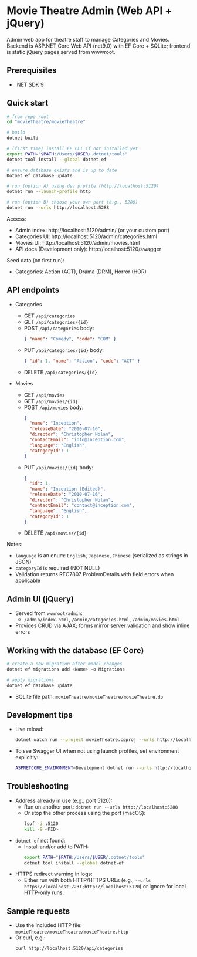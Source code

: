 # Movie Theatre Admin (Web API + jQuery)

Admin web app for theatre staff to manage Categories and Movies. Backend is ASP.NET Core Web API (net9.0) with EF Core + SQLite; frontend is static jQuery pages served from wwwroot.

## Prerequisites
- .NET SDK 9

## Quick start
```bash
# from repo root
cd "movieTheatre/movieTheatre"

# build
dotnet build

# (first time) install EF CLI if not installed yet
export PATH="$PATH:/Users/$USER/.dotnet/tools"
dotnet tool install --global dotnet-ef

# ensure database exists and is up to date
Dotnet ef database update

# run (option A) using dev profile (http://localhost:5120)
dotnet run --launch-profile http

# run (option B) choose your own port (e.g., 5288)
dotnet run --urls http://localhost:5288
```

Access:
- Admin index: http://localhost:5120/admin/ (or your custom port)
- Categories UI: http://localhost:5120/admin/categories.html
- Movies UI: http://localhost:5120/admin/movies.html
- API docs (Development only): http://localhost:5120/swagger

Seed data (on first run):
- Categories: Action (ACT), Drama (DRM), Horror (HOR)

## API endpoints
- Categories
  - GET `/api/categories`
  - GET `/api/categories/{id}`
  - POST `/api/categories`  body:
    ```json
    { "name": "Comedy", "code": "COM" }
    ```
  - PUT `/api/categories/{id}` body:
    ```json
    { "id": 1, "name": "Action", "code": "ACT" }
    ```
  - DELETE `/api/categories/{id}`

- Movies
  - GET `/api/movies`
  - GET `/api/movies/{id}`
  - POST `/api/movies` body:
    ```json
    {
      "name": "Inception",
      "releaseDate": "2010-07-16",
      "director": "Christopher Nolan",
      "contactEmail": "info@inception.com",
      "language": "English",
      "categoryId": 1
    }
    ```
  - PUT `/api/movies/{id}` body:
    ```json
    {
      "id": 1,
      "name": "Inception (Edited)",
      "releaseDate": "2010-07-16",
      "director": "Christopher Nolan",
      "contactEmail": "contact@inception.com",
      "language": "English",
      "categoryId": 1
    }
    ```
  - DELETE `/api/movies/{id}`

Notes:
- `language` is an enum: `English`, `Japanese`, `Chinese` (serialized as strings in JSON)
- `categoryId` is required (NOT NULL)
- Validation returns RFC7807 ProblemDetails with field errors when applicable

## Admin UI (jQuery)
- Served from `wwwroot/admin`:
  - `/admin/index.html`, `/admin/categories.html`, `/admin/movies.html`
- Provides CRUD via AJAX; forms mirror server validation and show inline errors

## Working with the database (EF Core)
```bash
# create a new migration after model changes
dotnet ef migrations add <Name> -o Migrations

# apply migrations
dotnet ef database update
```
- SQLite file path: `movieTheatre/movieTheatre/movieTheatre.db`

## Development tips
- Live reload:
  ```bash
  dotnet watch run --project movieTheatre.csproj --urls http://localhost:5288
  ```
- To see Swagger UI when not using launch profiles, set environment explicitly:
  ```bash
  ASPNETCORE_ENVIRONMENT=Development dotnet run --urls http://localhost:5288
  ```

## Troubleshooting
- Address already in use (e.g., port 5120):
  - Run on another port: `dotnet run --urls http://localhost:5288`
  - Or stop the other process using the port (macOS):
    ```bash
    lsof -i :5120
    kill -9 <PID>
    ```
- `dotnet-ef` not found:
  - Install and/or add to PATH:
    ```bash
    export PATH="$PATH:/Users/$USER/.dotnet/tools"
    dotnet tool install --global dotnet-ef
    ```
- HTTPS redirect warning in logs:
  - Either run with both HTTP/HTTPS URLs (e.g., `--urls https://localhost:7231;http://localhost:5120`) or ignore for local HTTP-only runs.

## Sample requests
- Use the included HTTP file: `movieTheatre/movieTheatre/movieTheatre.http`
- Or curl, e.g.:
  ```bash
  curl http://localhost:5120/api/categories
  ```
